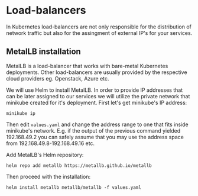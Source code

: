 # Load-balancers

In Kubernetes load-balancers are not only responsible for the distribution of network traffic but also for the assingment of external IP's for your services.

## MetalLB installation

MetalLB is a load-balancer that works with bare-metal Kubernetes deployments. Other load-balancers are usually provided by the respective cloud providers eg. Openstack, Azure etc.

We will use Helm to install MetalLB. In order to provide IP addresses that can be later assigned to our services we will utilize the private network that minikube created for it's deployment. First let's get minikube's IP address:

```console
minikube ip
```

Then edit `values.yaml` and change the address range to one that fits inside minikube's network. E.g. if the output of the previous command yielded 192.168.49.2 you can safely assume that you may use the address space from 192.168.49.8-192.168.49.16 etc.

Add MetalLB's Helm repository:

```console
helm repo add metallb https://metallb.github.io/metallb
```

Then proceed with the installation:

```console
helm install metallb metallb/metallb -f values.yaml
```
